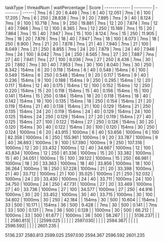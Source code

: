 taskType | threadNum |  waitPercentage | Score
      |      -------------     | --------- |  -------- | ------|
7ms       |     6   |             20    | 9.449 |
7ms       |     6   |             40   | 12.051 |
7ms       |     6   |            100   | 17.205 |
7ms       |     6   |            250   | 28.838 |
7ms       |     9   |             20    | 7.895 |
7ms       |     9   |             40    | 8.124 |
7ms       |     9   |            100   | 10.718 |
7ms       |     9   |            250   | 19.881 |
7ms       |    12   |             20    | 7.874 |
7ms       |    12   |             40    | 7.966 |
7ms       |    12   |            100    | 8.365 |
7ms       |    12   |            250   | 15.169 |
7ms       |    15   |             20    | 7.864 |
7ms       |    15   |             40    | 7.947 |
7ms       |    15   |            100   | 8.124 |
7ms       |    15   |            250   | 11.905 |
7ms       |    18   |             20    | 7.876 |
7ms       |    18   |             40    | 7.947 |
7ms       |    18   |            100    | 8.073 |
7ms       |    18   |            250    | 9.900 |
7ms       |    21   |             20    | 7.878 |
7ms       |    21   |             40    | 7.940 |
7ms       |    21   |            100    | 8.049 |
7ms       |    21   |            250    | 8.855 |
7ms       |    24   |             20    | 7.879 |
7ms       |    24   |             40    | 7.946 |
7ms       |    24   |            100    | 8.042 |
7ms       |    24   |            250    | 8.565 |
7ms       |    27   |             20    | 7.887 |
7ms       |    27   |             40    | 7.941 |
7ms       |    27   |            100    | 8.036 |
7ms       |    27   |            250    | 8.436 |
7ms       |    30   |             20    | 7.892 |
7ms       |    30   |             40    | 7.953 |
7ms       |    30   |            100    | 8.040 |
7ms       |    30   |            250    | 8.342 |
154ms       |     6   |             20    | 0.118 |
154ms       |     6   |             40    | 0.548 |
154ms       |     6   |            100    | 0.549 |
154ms       |     6   |            250    | 0.548 |
154ms       |     9   |             20    | 0.117 |
154ms       |     9   |             40    | 0.236 |
154ms       |     9   |            100    | 0.188 |
154ms       |     9   |            250    | 0.295 |
154ms       |    12   |             20    | 0.117 |
154ms       |    12   |             40    | 0.175 |
154ms       |    12   |            100    | 0.152 |
154ms       |    12   |            250    | 0.220 |
154ms       |    15   |             20    | 0.118 |
154ms       |    15   |             40    | 0.156 |
154ms       |    15   |            100    | 0.141 |
154ms       |    15   |            250    | 0.184 |
154ms       |    18   |             20    | 0.118 |
154ms       |    18   |             40    | 0.142 |
154ms       |    18   |            100    | 0.135 |
154ms       |    18   |            250    | 0.154 |
154ms       |    21   |             20    | 0.119 |
154ms       |    21   |             40    | 0.138 |
154ms       |    21   |            100    | 0.129 |
154ms       |    21   |            250    | 0.135 |
154ms       |    24   |             20    | 0.119 |
154ms       |    24   |             40    | 0.129 |
154ms       |    24   |            100    | 0.125 |
154ms       |    24   |            250    | 0.129 |
154ms       |    27   |             20    | 0.119 |
154ms       |    27   |             40    | 0.125 |
154ms       |    27   |            100    | 0.122 |
154ms       |    27   |            250    | 0.126 |
154ms       |    30   |             20    | 0.120 |
154ms       |    30   |             40    | 0.122 |
154ms       |    30   |            100    | 0.120 |
154ms       |    30   |            250    | 0.124 |
1000ms       |     6   |             20   | 43.915 |
1000ms       |     6   |             40   | 53.656 |
1000ms       |     6   |            100   | 82.358 |
1000ms       |     6   |            250  | 155.961 |
1000ms       |     9   |             20   | 33.787 |
1000ms       |     9   |             40   | 36.893 |
1000ms       |     9   |            100   | 57.390 |
1000ms       |     9   |            250  | 107.318 |
1000ms       |    12   |             20   | 33.432 |
1000ms       |    12   |             40   | 34.667 |
1000ms       |    12   |            100   | 43.834 |
1000ms       |    12   |            250   | 81.336 |
1000ms       |    15   |             20   | 33.382 |
1000ms       |    15   |             40   | 34.051 |
1000ms       |    15   |            100   | 39.122 |
1000ms       |    15   |            250   | 66.981 |
1000ms       |    18   |             20   | 33.363 |
1000ms       |    18   |             40   | 33.856 |
1000ms       |    18   |            100   | 36.264 |
1000ms       |    18   |            250   | 57.228 |
1000ms       |    21   |             20   | 33.398 |
1000ms       |    21   |             40   | 33.712 |
1000ms       |    21   |            100   | 35.025 |
1000ms       |    21   |            250   | 52.032 |
1000ms       |    24   |             20   | 33.430 |
1000ms       |    24   |             40   | 33.711 |
1000ms       |    24   |            100   | 34.750 |
1000ms       |    24   |            250   | 47.731 |
1000ms       |    27   |             20   | 33.469 |
1000ms       |    27   |             40   | 33.736 |
1000ms       |    27   |            100   | 34.577 |
1000ms       |    27   |            250   | 44.916 |
1000ms       |    30   |             20   | 33.452 |
1000ms       |    30   |             40   | 33.715 |
1000ms       |    30   |            100   | 34.602 |
1000ms       |    30   |            250   | 42.184 |
|   154ms |          30 |               500 | 10.604 |
|   154ms |          33 |               500 | 10.171 |
|   154ms |          36 |               500  | 9.428 |
|   7ms |           30 |               500  | 0.141  |
|   7ms |           33 |               500  | 0.131  |
|   7ms |           36 |               500  | 0.128  |
|   1000ms |           30 |               500 | 66.212  |
|   1000ms |           33 |               500 | 61.677  |
|   1000ms |           36 |               500 | 58.267  |
| | | | 5136.237|
| | | | 2580.813|
| | | |2599.025 |
| | | | 2597.030|
| | | | 2594.367|
| | | | 2596.592|
| | | | 2601.235  |

5136.237 2580.813 2599.025 2597.030 2594.367 2596.592 2601.235 
